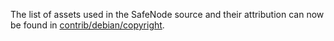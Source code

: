 The list of assets used in the SafeNode source and their attribution can now be found in [contrib/debian/copyright](../contrib/debian/copyright).
